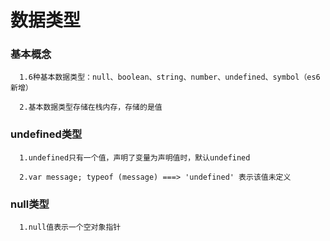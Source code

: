 # 数据类型

  ### 基本概念 
      
      1.6种基本数据类型：null、boolean、string、number、undefined、symbol（es6新增）

      2.基本数据类型存储在栈内存，存储的是值

  ### undefined类型

      1.undefined只有一个值，声明了变量为声明值时，默认undefined

      2.var message; typeof (message) ===> 'undefined' 表示该值未定义

  ### null类型

      1.null值表示一个空对象指针